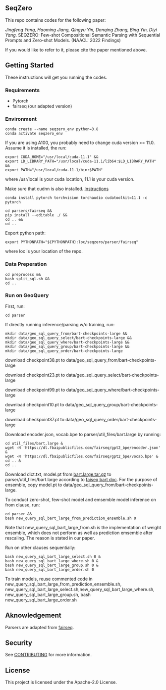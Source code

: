 ## SeqZero

This repo contains codes for the following paper: 

*Jingfeng Yang, Haoming Jiang, Qingyu Yin, Danqing Zhang, Bing Yin, Diyi Yang.* SEQZERO: Few-shot Compositional Semantic Parsing with Sequential Prompts and Zero-shot Models. (NAACL' 2022 Findings)

If you would like to refer to it, please cite the paper mentioned above. 


## Getting Started
These instructions will get you running the codes.

### Requirements
* Pytorch 
* fairseq (our adapted version)

### Environment

```
conda create --name seqzero_env python=3.8
conda activate seqzero_env
```

If you are using A100, you probably need to change cuda version >= 11.0. Assume it is installed, the run:
```
export CUDA_HOME="/usr/local/cuda-11.1" &&
export LD_LIBRARY_PATH="/usr/local/cuda-11.1/lib64:$LD_LIBRARY_PATH" &&
export PATH="/usr/local/cuda-11.1/bin:$PATH"
```
where /usr/local is your cuda location, 11.1 is your cuda version. 

Make sure that cudnn is also installed. [Instructions](https://docs.nvidia.com/deeplearning/cudnn/install-guide/index.html#installlinux-tar)

```
conda install pytorch torchvision torchaudio cudatoolkit=11.1 -c pytorch
```

```
cd parsers/fairseq &&
pip install --editable ./ &&
cd .. &&
cd ..
```

Export python path:
```
export PYTHONPATH="${PYTHONPATH}:loc/seqzero/parser/fairseq"
```
where loc is your location of the repo.

### Data Preperation
```
cd preprocess &&
bash split_sql.sh &&
cd .. 
```

### Run on GeoQuery

First, run:
```
cd parser
```

If directly running inference/parsing w/o training, run:
```
mkdir data/geo_sql_query_from/bart-checkpoints-large &&
mkdir data/geo_sql_query_select/bart-checkpoints-large &&
mkdir data/geo_sql_query_where/bart-checkpoints-large &&
mkdir data/geo_sql_query_group/bart-checkpoints-large &&
mkdir data/geo_sql_query_order/bart-checkpoints-large 
```
download checkpoint38.pt to data/geo_sql_query_from/bart-checkpoints-large

download checkpoint23.pt to data/geo_sql_query_select/bart-checkpoints-large

download checkpoint99.pt to data/geo_sql_query_where/bart-checkpoints-large

download checkpoint10.pt to data/geo_sql_query_group/bart-checkpoints-large

download checkpoint37.pt to data/geo_sql_query_order/bart-checkpoints-large 


Download encoder.json, vocab.bpe to parser/util_files/bart.large by running:
```
cd util_files/bart.large &
wget -N 'https://dl.fbaipublicfiles.com/fairseq/gpt2_bpe/encoder.json' &
wget -N 'https://dl.fbaipublicfiles.com/fairseq/gpt2_bpe/vocab.bpe' &
cd .. &
cd ..
```

Download dict.txt, model.pt from [bart.large.tar.gz](https://dl.fbaipublicfiles.com/fairseq/models/bart.large.tar.gz) to parser/util_files/bart.large according to [faiseq bart doc](https://github.com/facebookresearch/fairseq/blob/main/examples/bart/README.md). For the purpose of ensemble, copy model.pt to data/geo_sql_query_from/bart-checkpoints-large.

To conduct zero-shot, few-shot model and emsemble model inference on from clause, run:
```
cd parser &&
bash new_query_sql_bart_large_from_prediction_ensemble.sh 0
```
Note that new_query_sql_bart_large_from.sh is the implementation of weight ensemble, which does not perform as well as prediction emsemble after rescaling. The reason is stated in our paper.

Run on other clauses sequentially:

```
bash new_query_sql_bart_large_select.sh 0 &
bash new_query_sql_bart_large_where.sh 0 &
bash new_query_sql_bart_large_group.sh 0 &
bash new_query_sql_bart_large_order.sh 0
```

To train models, reuse commented code in new_query_sql_bart_large_from_prediction_ensemble.sh, new_query_sql_bart_large_select.sh,new_query_sql_bart_large_where.sh, new_query_sql_bart_large_group.sh,
bash new_query_sql_bart_large_order.sh

## Aknowledgement

Parsers are adapted from [fairseq](https://github.com/pytorch/fairseq).

## Security

See [CONTRIBUTING](CONTRIBUTING.md#security-issue-notifications) for more information.

## License

This project is licensed under the Apache-2.0 License.

